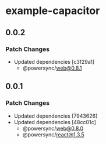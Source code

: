# example-capacitor

## 0.0.2

### Patch Changes

- Updated dependencies [c3f29a1]
  - @powersync/web@0.8.1

## 0.0.1

### Patch Changes

- Updated dependencies [7943626]
- Updated dependencies [48cc01c]
  - @powersync/web@0.8.0
  - @powersync/react@1.3.5

